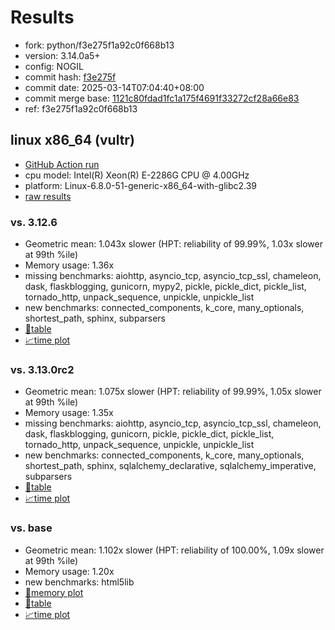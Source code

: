 # Results

- fork: python/f3e275f1a92c0f668b13
- version: 3.14.0a5+
- config: NOGIL
- commit hash: [f3e275f](https://github.com/python/cpython/commit/f3e275f)
- commit date: 2025-03-14T07:04:40+08:00
- commit merge base: [1121c80fdad1fc1a175f4691f33272cf28a66e83](https://github.com/python/cpython/commit/1121c80fdad1fc1a175f4691f33272cf28a66e83)
- ref: f3e275f1a92c0f668b13

## linux x86_64 (vultr)

- [GitHub Action run](https://github.com/facebookexperimental/free-threading-benchmarking/actions/runs/13847208286)
- cpu model: Intel(R) Xeon(R) E-2286G CPU @ 4.00GHz
- platform: Linux-6.8.0-51-generic-x86_64-with-glibc2.39
- [raw results](bm-20250314-vultr-x86_64-python-f3e275f1a92c0f668b13-3.14.0a5%2B-f3e275f.json)

### vs. 3.12.6

- Geometric mean: 1.043x slower (HPT: reliability of 99.99%, 1.03x slower at 99th %ile)
- Memory usage: 1.36x
- missing benchmarks: aiohttp, asyncio_tcp, asyncio_tcp_ssl, chameleon, dask, flaskblogging, gunicorn, mypy2, pickle, pickle_dict, pickle_list, tornado_http, unpack_sequence, unpickle, unpickle_list
- new benchmarks: connected_components, k_core, many_optionals, shortest_path, sphinx, subparsers
- [📄table](bm-20250314-vultr-x86_64-python-f3e275f1a92c0f668b13-3.14.0a5%2B-f3e275f-vs-3.12.6.md)
- [📈time plot](bm-20250314-vultr-x86_64-python-f3e275f1a92c0f668b13-3.14.0a5%2B-f3e275f-vs-3.12.6.svg)

### vs. 3.13.0rc2

- Geometric mean: 1.075x slower (HPT: reliability of 99.99%, 1.05x slower at 99th %ile)
- Memory usage: 1.35x
- missing benchmarks: aiohttp, asyncio_tcp, asyncio_tcp_ssl, chameleon, dask, flaskblogging, gunicorn, pickle, pickle_dict, pickle_list, tornado_http, unpack_sequence, unpickle, unpickle_list
- new benchmarks: connected_components, k_core, many_optionals, shortest_path, sphinx, sqlalchemy_declarative, sqlalchemy_imperative, subparsers
- [📄table](bm-20250314-vultr-x86_64-python-f3e275f1a92c0f668b13-3.14.0a5%2B-f3e275f-vs-3.13.0rc2.md)
- [📈time plot](bm-20250314-vultr-x86_64-python-f3e275f1a92c0f668b13-3.14.0a5%2B-f3e275f-vs-3.13.0rc2.svg)

### vs. base

- Geometric mean: 1.102x slower (HPT: reliability of 100.00%, 1.09x slower at 99th %ile)
- Memory usage: 1.20x
- new benchmarks: html5lib
- [🧠memory plot](bm-20250314-vultr-x86_64-python-f3e275f1a92c0f668b13-3.14.0a5%2B-f3e275f-vs-base-mem.svg)
- [📄table](bm-20250314-vultr-x86_64-python-f3e275f1a92c0f668b13-3.14.0a5%2B-f3e275f-vs-base.md)
- [📈time plot](bm-20250314-vultr-x86_64-python-f3e275f1a92c0f668b13-3.14.0a5%2B-f3e275f-vs-base.svg)

